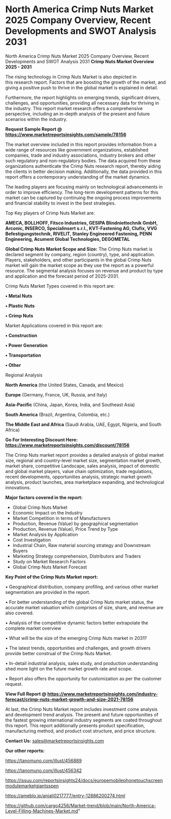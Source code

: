 # North America Crimp Nuts Market 2025 Company Overview, Recent Developments and SWOT Analysis 2031
North America Crimp Nuts Market 2025 Company Overview, Recent Developments and SWOT Analysis 2031
<Strong> Crimp Nuts Market Overview 2025 - 2031</strong>

The rising technology in Crimp Nuts Market is also depicted in this research report. Factors that are boosting the growth of the market, and giving a positive push to thrive in the global market is explained in detail.

Furthermore, the report highlights on emerging trends, significant drivers, challenges, and opportunities, providing all necessary data for thriving in the industry. This report market research offers a comprehensive perspective, including an in-depth analysis of the present and future scenarios within the industry.

<strong>Request Sample Report @ <a href=https://www.marketreportsinsights.com/sample/78156>https://www.marketreportsinsights.com/sample/78156</a></strong>

The market overview included in this report provides information from a wide range of resources like government organizations, established companies, trade and industry associations, industry brokers and other such regulatory and non-regulatory bodies. The data acquired from these organizations authenticate the Crimp Nuts research report, thereby aiding the clients in better decision making. Additionally, the data provided in this report offers a contemporary understanding of the market dynamics.

The leading players are focusing mainly on technological advancements in order to improve efficiency. The long-term development patterns for this market can be captured by continuing the ongoing process improvements and financial stability to invest in the best strategies.

Top Key players of Crimp Nuts Market are:

<strong>AMECA, BOLLHOFF, Fitsco Industries, GESIPA Blindniettechnik GmbH, Arconic, INSERCO, Specialinsert s.r.l., KVT-Fastening AG, Clufix, VVG Befestigungstechnik, RIVELIT, Stanley Engineered Fastening, PENN Engineering, Acument Global Technologies, DEGOMETAL</strong>

<strong><b>Global Crimp Nuts Market Scope and Size:</b></strong>
The Crimp Nuts market is declared segment by company, region (country), type, and application. Players, stakeholders, and other participants in the global Crimp Nuts market will gain the market scope as they use the report as a powerful resource. The segmental analysis focuses on revenue and product by type and application and the forecast period of 2025-2031.

Crimp Nuts Market Types covered in this report are:

<strong>• Metal Nuts

• Plastic Nuts

• Crimp Nuts</strong>

Market Applications covered in this report are:

<strong>• Construction

• Power Generation

• Transportation

• Other</strong> 

Regional Analysis

<strong>North America</strong> (the United States, Canada, and Mexico)

<strong>Europe</strong> (Germany, France, UK, Russia, and Italy)

<strong>Asia-Pacific</strong> (China, Japan, Korea, India, and Southeast Asia)

<strong>South America</strong> (Brazil, Argentina, Colombia, etc.)

<strong>The Middle East and Africa</strong> (Saudi Arabia, UAE, Egypt, Nigeria, and South Africa)

<strong>Go For Interesting Discount Here: <a href=https://www.marketreportsinsights.com/discount/78156>https://www.marketreportsinsights.com/discount/78156</a></strong>

The Crimp Nuts market report provides a detailed analysis of global market size, regional and country-level market size, segmentation market growth, market share, competitive Landscape, sales analysis, impact of domestic and global market players, value chain optimization, trade regulations, recent developments, opportunities analysis, strategic market growth analysis, product launches, area marketplace expanding, and technological innovations.

<strong><b>Major factors covered in the report:</b></strong>
<ul>
  <li>Global Crimp Nuts Market </li>
  <li>Economic Impact on the Industry</li>
  <li>Market Competition in terms of Manufacturers</li>
  <li>Production, Revenue (Value) by geographical segmentation</li>
  <li>Production, Revenue (Value), Price Trend by Type</li>
  <li>Market Analysis by Application</li>
  <li>Cost Investigation</li>
  <li>Industrial Chain, Raw material sourcing strategy and Downstream Buyers</li>
  <li>Marketing Strategy comprehension, Distributors and Traders</li>
  <li>Study on Market Research Factors</li>
  <li>Global Crimp Nuts Market Forecast</li>
</ul>

<strong><b>Key Point of the Crimp Nuts Market report:</b></strong>

• Geographical distribution, company profiling, and various other market segmentation are provided in the report.

• For better understanding of the global Crimp Nuts market status, the accurate market valuation which comprises of size, share, and revenue are also covered.

• Analysis of the competitive dynamic factors better extrapolate the complete market overview

• What will be the size of the emerging Crimp Nuts market in 2031?

• The latest trends, opportunities and challenges, and growth drivers provide better construal of the Crimp Nuts Market.

• In-detail industrial analysis, sales study, and production understanding shed more light on the future market growth rate and scope.

• Report also offers the opportunity for customization as per the customer request.

<strong><b>View Full Report @ <a href=https://www.marketreportsinsights.com/industry-forecast/crimp-nuts-market-growth-and-size-2021-78156>https://www.marketreportsinsights.com/industry-forecast/crimp-nuts-market-growth-and-size-2021-78156</a></b></strong>


At last, the Crimp Nuts Market report includes investment come analysis and development trend analysis. The present and future opportunities of the fastest growing international industry segments are coated throughout this report. This report additionally presents product specification, manufacturing method, and product cost structure, and price structure.

<strong>Contact Us:</strong>
sales@marketreportsinsights.com

<strong>Our other reports:</strong>

<a href=https://tanomuno.com/illust/456889>https://tanomuno.com/illust/456889</a>

<a href=https://tanomuno.com/illust/456342>https://tanomuno.com/illust/456342</a>

<a href=https://issuu.com/reportsinsights24/docs/europemobilephonetouchscreenmodulemarketgiantsspen>https://issuu.com/reportsinsights24/docs/europemobilephonetouchscreenmodulemarketgiantsspen</a>

<a href=https://ameblo.jp/anjali0217777/entry-12886200274.html>https://ameblo.jp/anjali0217777/entry-12886200274.html</a>

<a href=https://github.com/cargo4256/Market-trend/blob/main/North-America-Level-Filling-Machines-Market.md>https://github.com/cargo4256/Market-trend/blob/main/North-America-Level-Filling-Machines-Market.md</a>"
